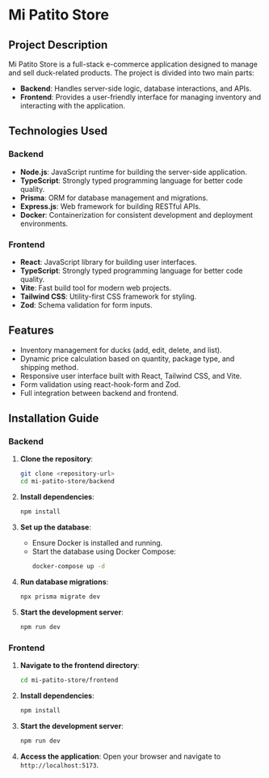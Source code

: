 # Mi Patito Store

## Project Description
Mi Patito Store is a full-stack e-commerce application designed to manage and sell duck-related products. The project is divided into two main parts:

- **Backend**: Handles server-side logic, database interactions, and APIs.
- **Frontend**: Provides a user-friendly interface for managing inventory and interacting with the application.

## Technologies Used

### Backend
- **Node.js**: JavaScript runtime for building the server-side application.
- **TypeScript**: Strongly typed programming language for better code quality.
- **Prisma**: ORM for database management and migrations.
- **Express.js**: Web framework for building RESTful APIs.
- **Docker**: Containerization for consistent development and deployment environments.

### Frontend
- **React**: JavaScript library for building user interfaces.
- **TypeScript**: Strongly typed programming language for better code quality.
- **Vite**: Fast build tool for modern web projects.
- **Tailwind CSS**: Utility-first CSS framework for styling.
- **Zod**: Schema validation for form inputs.

## Features
- Inventory management for ducks (add, edit, delete, and list).
- Dynamic price calculation based on quantity, package type, and shipping method.
- Responsive user interface built with React, Tailwind CSS, and Vite.
- Form validation using react-hook-form and Zod.
- Full integration between backend and frontend.

## Installation Guide

### Backend
1. **Clone the repository**:
   ```bash
   git clone <repository-url>
   cd mi-patito-store/backend
   ```

2. **Install dependencies**:
   ```bash
   npm install
   ```

3. **Set up the database**:
   - Ensure Docker is installed and running.
   - Start the database using Docker Compose:
     ```bash
     docker-compose up -d
     ```

4. **Run database migrations**:
   ```bash
   npx prisma migrate dev
   ```

5. **Start the development server**:
   ```bash
   npm run dev
   ```

### Frontend
1. **Navigate to the frontend directory**:
   ```bash
   cd mi-patito-store/frontend
   ```

2. **Install dependencies**:
   ```bash
   npm install
   ```

3. **Start the development server**:
   ```bash
   npm run dev
   ```

4. **Access the application**:
   Open your browser and navigate to `http://localhost:5173`.